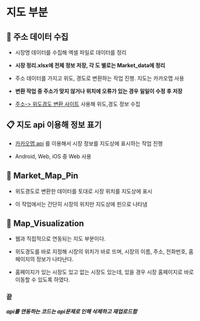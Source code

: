 # 지도 부분



## :satellite: 주소 데이터 수집


- 시장명 데이터를 수집해 엑셀 파일로 데이터를 정리


- **시장 정리.xlsx에 전체 정보 저장, 각 도 별로는 Market_data에 정리**


- 주소 데이터를 가지고 위도, 경도로 변환하는 작업 진행. 지도는 카카오맵 사용


- **변환 작업 중 주소가 맞지 않거나 위치에 오류가 있는 경우 일일이 수정 후 저장**


- [주소-> 위도경도 변환 사이트](https://deveapp.com/map.php) 사용해 위도,경도 정보 수집



## :clipboard: 지도 api 이용해 정보 표기


- [카카오맵 api](https://apis.map.kakao.com/) 를 이용해서 시장 정보를 지도상에 표시하는 작업 진행


- Android, Web, iOS 중 Web 사용



## :pushpin: Market_Map_Pin


- 위도경도로 변환한 데이터를 토대로 시장 위치를 지도상에 표시


- 이 작업에서는 간단히 시장의 위치만 지도상에 핀으로 나타냄




## :fork_and_knife: Map_Visualization


- 웹과 직접적으로 연동되는 지도 부분이다.


- 위도경도를 바로 지정해 시장의 위치가 바로 뜨며, 시장의 이름, 주소, 전화번호, 홈페이지의 정보가 나타난다.


- 홈페이지가 있는 시장도 있고 없는 시장도 있는데, 있을 경우 시장 홈페이지로 바로 이동할 수 있도록 하였다.





### 끝

***api를 연동하는 코드는 api문제로 인해 삭제하고 재업로드함***



